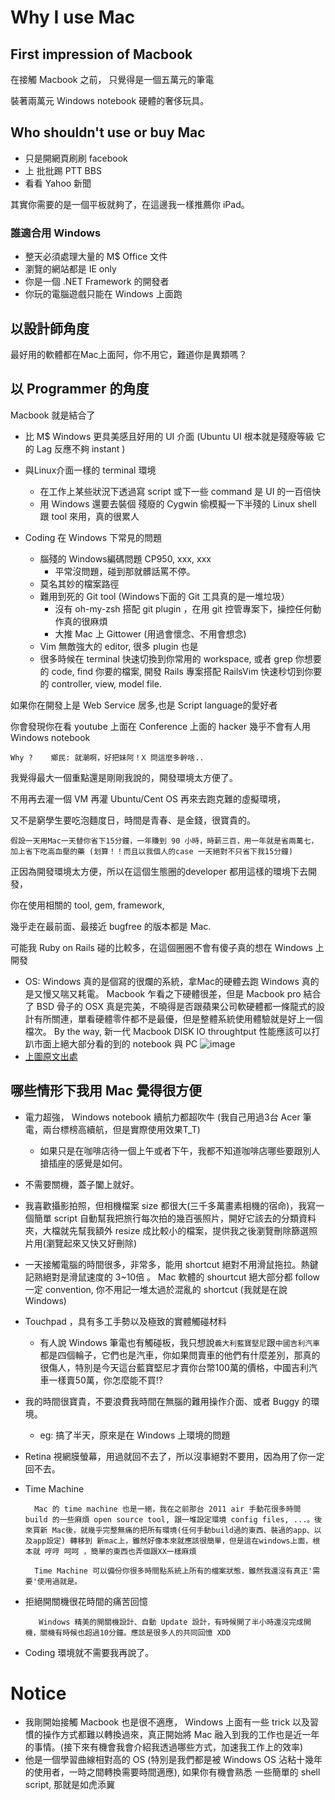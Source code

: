 # Why I use Mac

## First impression of Macbook

在接觸 Macbook 之前， 只覺得是一個五萬元的筆電

裝著兩萬元 Windows notebook 硬體的奢侈玩具。

##  Who shouldn't use or buy Mac

* 只是開網頁刷刷 facebook
* 上 批批踢 PTT BBS
* 看看 Yahoo 新聞 

其實你需要的是一個平板就夠了，在這邊我一樣推薦你 iPad。

### 誰適合用 Windows

* 整天必須處理大量的 M$ Office 文件
* 瀏覽的網站都是 IE only
* 你是一個 .NET Framework 的開發者
* 你玩的電腦遊戲只能在 Windows 上面跑


## 以設計師角度

最好用的軟體都在Mac上面阿，你不用它，難道你是異類嗎？

## 以 Programmer 的角度

Macbook 就是結合了

* 比 M$ Windows 更具美感且好用的 UI 介面
  (Ubuntu UI 根本就是殘廢等級 它的 Lag 反應不夠 instant )

* 與Linux介面一樣的 terminal 環境
	* 在工作上某些狀況下透過寫 script 或下一些 command 是 UI 的一百倍快
	* 用 Windows 還要去裝個 殘廢的 Cygwin 偷模擬一下半殘的 Linux shell 跟 tool 來用，真的很累人

* Coding 在 Windows 下常見的問題
	* 腦殘的 Windows編碼問題 CP950, xxx, xxx 
		* 平常沒問題，碰到那就髒話罵不停。
	* 莫名其妙的檔案路徑
	* 難用到死的 Git tool (Windows下面的 Git 工具真的是一堆垃圾）
		* 沒有 oh-my-zsh 搭配 git plugin ，在用 git 控管專案下，操控任何動作真的很麻煩
		* 大推 Mac 上 Gittower  (用過會懷念、不用會想念)
	* Vim 無敵強大的 editor, 很多 plugin 也是
	* 很多時候在 terminal 快速切換到你常用的 workspace, 或者 grep 你想要的 code, find 你要的檔案, 開發 Rails 專案搭配 RailsVim 快速秒切到你要的 controller, view, model file.

如果你在開發上是 Web Service 居多,也是 Script language的愛好者

你會發現你在看 youtube 上面在 Conference 上面的 hacker 幾乎不會有人用 Windows notebook 

	Why ?	 鄉民: 就潮啊，好把妹阿！X 問這麼多幹啥..

我覺得最大一個重點還是剛剛我說的，開發環境太方便了。

不用再去灌一個 VM 再灌 Ubuntu/Cent OS 再來去跑克難的虛擬環境，

又不是窮學生要吃泡麵度日，時間是青春、是金錢，很寶貴的。

	假設一天用Mac一天替你省下15分鐘，一年賺到 90 小時，時薪三百，用一年就是省兩萬七，加上省下吃高血壓的藥 (划算！！而且以我個人的case 一天絕對不只省下我15分鐘)

正因為開發環境太方便，所以在這個生態圈的developer 都用這樣的環境下去開發，

你在使用相關的 tool, gem, framework, 

幾乎走在最前面、最接近 bugfree 的版本都是 Mac. 

可能我 Ruby on Rails 碰的比較多，在這個圈圈不會有傻子真的想在 Windows 上開發
	
* OS: Windows 真的是個寫的很爛的系統，拿Mac的硬體去跑 Windows 真的是又慢又喘又耗電。 Macbook 乍看之下硬體很差，但是 Macbook pro 結合了 BSD 骨子的 OSX 真是完美，不曉得是否跟蘋果公司軟硬體都一條龍式的設計有所關連，單看硬體零件都不是最優，但是整體系統使用體驗就是好上一個檔次。 By the way, 新一代 Macbook DISK IO throughtput 性能應該可以打趴市面上絕大部分看的到的 notebook 與 PC ![image](http://rack.3.mshcdn.com/media/ZgkyMDEzLzExLzExLzA5L1NjcmVlblNob3QyLmU1OGQ0LnBuZwpwCXRodW1iCTEyMDB4OTYwMD4/f039d89f/dc0/Screen-Shot-2013-11-11-at-11.54.35-AM-594x640.png) 
* [上圖原文出處](http://mashable.com/2013/11/11/15-inch-mabook-pro-retina-review/)

## 哪些情形下我用 Mac 覺得很方便

* 電力超強， Windows notebook 續航力都超吹牛 (我自己用過3台 Acer 筆電，兩台標榜高續航，但是實際使用效果T_T)
	* 如果只是在咖啡店待一個上午或者下午，我都不知道咖啡店哪些要跟別人搶插座的感覺是如何。
* 不需要關機，蓋子闔上就好。
* 我喜歡攝影拍照，但相機檔案 size 都很大(三千多萬畫素相機的宿命)，我寫一個簡單 script 自動幫我把旅行每次拍的幾百張照片，開好它該去的分類資料夾，大檔就先幫我額外 resize 成比較小的檔案，提供我之後瀏覽刪除篩選照片用(瀏覽起來又快又好刪除)			
* 一天接觸電腦的時間很多，非常多，能用 shortcut 絕對不用滑鼠拖拉。熱鍵記熟絕對是滑鼠速度的 3~10倍 。 Mac 軟體的 shourtcut 絕大部分都 follow 一定 convention, 你不用記一堆太過於混亂的 shortcut (我就是在說 Windows)
* Touchpad ，具有多工手勢以及極致的實體觸碰材料 
	* 有人說 Windows 筆電也有觸碰板，我只想說`義大利藍寶堅尼`跟`中國吉利汽車`都是四個輪子，它們也是汽車，你如果問賣車的他們有什麼差別，那真的很傷人，特別是今天這台藍寶堅尼才賣你台幣100萬的價格，中國吉利汽車一樣賣50萬，你怎麼能不買!?
* 我的時間很寶貴，不要浪費我時間在無腦的難用操作介面、或者 Buggy 的環境。
	* eg: 搞了半天，原來是在 Windows 上環境的問題
* Retina 視網膜螢幕，用過就回不去了，所以沒事絕對不要用，因為用了你一定回不去。
* Time Machine 
		
		Mac 的 time machine 也是一絕，我在之前那台 2011 air 手動花很多時間 build 的一些麻煩 open source tool, 跟一堆設定環境 config files, ...。後來買新 Mac後，就幾乎完整無痛的把所有環境(任何手動build過的東西、裝過的app、以及app設定) 轉移到 新mac上，雖然好像本來就應該很簡單，但是這在windows上面，根本就 哼哼 呵呵 ，簡單的東西也弄個跟XX一樣麻煩
		
		Time Machine 可以備份你很多時間點系統上所有的檔案狀態，雖然我還沒有真正'需要'使用過就是。
* 拒絕開關機很花時間的痛苦回憶

		 Windows 精美的開關機設計、自動 Update 設計，有時候開了半小時還沒完成開機，關機有時候也超過10分鐘。應該是很多人的共同回憶 XDD
	 
	 
* Coding 環境就不需要我再說了。

# Notice

* 我剛開始接觸 Macbook 也是很不適應， Windows 上面有一些 trick 以及習慣的操作方式都難以轉換過來，真正開始將 Mac 融入到我的工作也是近一年的事情。(接下來有機會我會介紹我透過哪些方式，加速我工作上的效率)
* 他是一個學習曲線相對高的 OS (特別是我們都是被 Windows OS 沾粘十幾年的使用者，一時之間轉換需要時間適應), 如果你有機會熟悉 一些簡單的 shell script, 那就是如虎添翼



